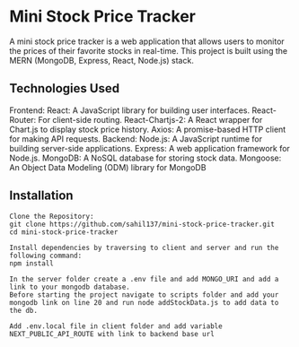 # Mini Stock Price Tracker

A mini stock price tracker is a web application that allows users to monitor the prices of their favorite stocks in real-time. This project is built using the MERN (MongoDB, Express, React, Node.js) stack.

## Technologies Used

Frontend:
React: A JavaScript library for building user interfaces.
React-Router: For client-side routing.
React-Chartjs-2: A React wrapper for Chart.js to display stock price history.
Axios: A promise-based HTTP client for making API requests.
Backend:
Node.js: A JavaScript runtime for building server-side applications.
Express: A web application framework for Node.js.
MongoDB: A NoSQL database for storing stock data.
Mongoose: An Object Data Modeling (ODM) library for MongoDB

## Installation

    Clone the Repository:
    git clone https://github.com/sahil137/mini-stock-price-tracker.git
    cd mini-stock-price-tracker

    Install dependencies by traversing to client and server and run the following command:
    npm install

    In the server folder create a .env file and add MONGO_URI and add a link to your mongodb database.
    Before starting the project navigate to scripts folder and add your mongodb link on line 20 and run node addStockData.js to add data to the db.

    Add .env.local file in client folder and add variable NEXT_PUBLIC_API_ROUTE with link to backend base url

